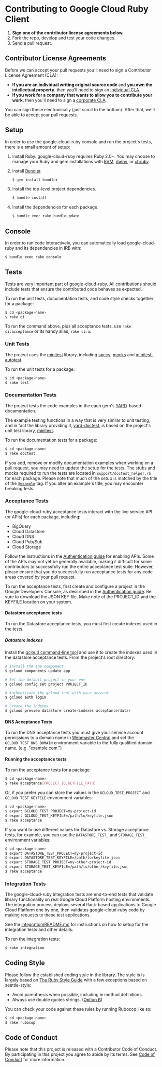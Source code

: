 # Contributing to Google Cloud Ruby Client

1. **Sign one of the contributor license agreements below.**
2. Fork the repo, develop and test your code changes.
3. Send a pull request.

## Contributor License Agreements

Before we can accept your pull requests you'll need to sign a Contributor License Agreement (CLA):

- **If you are an individual writing original source code** and **you own the intellectual property**, then you'll need to sign an [individual CLA](https://developers.google.com/open-source/cla/individual).
- **If you work for a company that wants to allow you to contribute your work**, then you'll need to sign a [corporate CLA](https://developers.google.com/open-source/cla/corporate).

You can sign these electronically (just scroll to the bottom). After that, we'll be able to accept your pull requests.

## Setup

In order to use the google-cloud-ruby console and run the project's tests, there is a
small amount of setup:

1. Install Ruby.
    google-cloud-ruby requires Ruby 2.0+. You may choose to manage your Ruby and gem installations with [RVM](https://rvm.io/), [rbenv](https://github.com/rbenv/rbenv), or [chruby](https://github.com/postmodern/chruby).

2. Install [Bundler](http://bundler.io/).

    ```sh
    $ gem install bundler
    ```

3. Install the top-level project dependencies.

    ```sh
    $ bundle install
    ```

4. Install the dependencies for each package.

    ```sh
    $ bundle exec rake bundleupdate
    ```

## Console

In order to run code interactively, you can automatically load google-cloud-ruby and
its dependencies in IRB with:

```sh
$ bundle exec rake console
```

## Tests

Tests are very important part of google-cloud-ruby. All contributions should include tests that ensure the contributed code behaves as expected.

To run the unit tests, documentation tests, and code style checks together for a package:

``` sh
$ cd <package-name>
$ rake ci
```

To run the command above, plus all acceptance tests, use `rake ci:acceptance` or its handy alias, `rake ci:a`.

### Unit Tests


The project uses the [minitest](https://github.com/seattlerb/minitest) library, including [specs](https://github.com/seattlerb/minitest#specs), [mocks](https://github.com/seattlerb/minitest#mocks) and [minitest-autotest](https://github.com/seattlerb/minitest-autotest).

To run the unit tests for a package:

``` sh
$ cd <package-name>
$ rake test
```

### Documentation Tests

The project tests the code examples in the each gem's [YARD]()-based documentation.

The example testing functions in a way that is very similar to unit testing, and in fact the library providing it, [yard-doctest](https://github.com/p0deje/yard-doctest), is based on the project's unit test library, [minitest](https://github.com/seattlerb/minitest).

To run the documentation tests for a package:

``` sh
$ cd <package-name>
$ rake doctest
```

 If you add, remove or modify documentation examples when working on a pull request, you may need to update the setup for the tests. The stubs and mocks required to run the tests are located in `support/doctest_helper.rb` for each package. Please note that much of the setup is matched by the title of the [`@example`](http://www.rubydoc.info/gems/yard/file/docs/Tags.md#example) tag. If you alter an example's title, you may encounter breaking tests.

### Acceptance Tests

The google-cloud-ruby acceptance tests interact with the live service API (or APIs) for each package, including:

* BigQuery
* Cloud Datastore
* Cloud DNS
* Cloud Pub/Sub
* Cloud Storage

Follow the instructions in the [Authentication guide](AUTHENTICATION.md) for enabling APIs. Some of the APIs may not yet be generally available, making it difficult for some contributors to successfully run the entire acceptance test suite. However, please ensure that you do successfully run acceptance tests for any code areas covered by your pull request.

To run the acceptance tests, first create and configure a project in the Google Developers Console, as described in the [Authentication guide](AUTHENTICATION.md). Be sure to download the JSON KEY file. Make note of the PROJECT_ID and the KEYFILE location on your system.

#### Datastore acceptance tests

To run the Datastore acceptance tests, you must first create indexes used in the tests.

##### Datastore indexes

Install the [gcloud command-line tool](https://developers.google.com/cloud/sdk/gcloud/) and use it to create the indexes used in the datastore acceptance tests. From the project's root directory:

``` sh
# Install the app component
$ gcloud components update app

# Set the default project in your env
$ gcloud config set project PROJECT_ID

# Authenticate the gcloud tool with your account
$ gcloud auth login

# Create the indexes
$ gcloud preview datastore create-indexes acceptance/data/
```

#### DNS Acceptance Tests

To run the DNS acceptance tests you must give your service account permissions to a domain name in [Webmaster Central](https://www.google.com/webmasters/verification) and set the `GCLOUD_TEST_DNS_DOMAIN` environment variable to the fully qualified domain name. (e.g. "example.com.")

#### Running the acceptance tests

To run the acceptance tests for a package:

``` sh
$ cd <package-name>
$ rake acceptance[PROJECT_ID,KEYFILE_PATH]
```

Or, if you prefer you can store the values in the `GCLOUD_TEST_PROJECT` and `GCLOUD_TEST_KEYFILE` environment variables:

``` sh
$ cd <package-name>
$ export GCLOUD_TEST_PROJECT=my-project-id
$ export GCLOUD_TEST_KEYFILE=/path/to/keyfile.json
$ rake acceptance
```

If you want to use different values for Datastore vs. Storage acceptance tests, for example, you can use the `DATASTORE_TEST_` and `STORAGE_TEST_` environment variables:

``` sh
$ cd <package-name>
$ export DATASTORE_TEST_PROJECT=my-project-id
$ export DATASTORE_TEST_KEYFILE=/path/to/keyfile.json
$ export STORAGE_TEST_PROJECT=my-other-project-id
$ export STORAGE_TEST_KEYFILE=/path/to/other/keyfile.json
$ rake acceptance
```

### Integration Tests

The google-cloud-ruby integration tests are end-to-end tests that validate library functionality on real Google Cloud Platform hosting environments. The integration process deploys several Rack-based applications to Google Cloud Platform one by one, then validates google-cloud-ruby code by making requests to these test applications.

See the [integration/README.md](integration/README.md) for instructions on how to setup for the integration tests and other details.

To run the integration tests:
```sh
$ rake integration
```


## Coding Style

Please follow the established coding style in the library. The style is is largely based on [The Ruby Style Guide](https://github.com/bbatsov/ruby-style-guide) with a few exceptions based on seattle-style:

* Avoid parenthesis when possible, including in method definitions.
* Always use double quotes strings. ([Option B](https://github.com/bbatsov/ruby-style-guide#strings))

You can check your code against these rules by running Rubocop like so:

```sh
$ cd <package-name>
$ rake rubocop
```

## Code of Conduct

Please note that this project is released with a Contributor Code of Conduct. By participating in this project you agree to abide by its terms. See [Code of Conduct](CODE_OF_CONDUCT.md) for more information.
